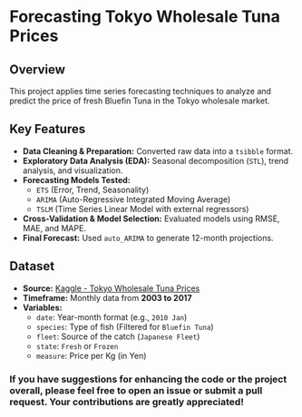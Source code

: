 # Forecasting Tokyo Wholesale Tuna Prices

## Overview
This project applies time series forecasting techniques to analyze and predict the price of fresh Bluefin Tuna in the Tokyo wholesale market.

## Key Features
- **Data Cleaning & Preparation:** Converted raw data into a `tsibble` format.
- **Exploratory Data Analysis (EDA):** Seasonal decomposition (`STL`), trend analysis, and visualization.
- **Forecasting Models Tested:**
  - `ETS` (Error, Trend, Seasonality)
  - `ARIMA` (Auto-Regressive Integrated Moving Average)
  - `TSLM` (Time Series Linear Model with external regressors)
- **Cross-Validation & Model Selection:** Evaluated models using RMSE, MAE, and MAPE.
- **Final Forecast:** Used `auto_ARIMA` to generate 12-month projections.

## Dataset
- **Source:** [Kaggle - Tokyo Wholesale Tuna Prices](https://www.kaggle.com/datasets/tcashion/tokyo-wholesale-tuna-prices)
- **Timeframe:** Monthly data from **2003 to 2017**
- **Variables:**
  - `date`: Year-month format (e.g., `2010 Jan`)
  - `species`: Type of fish (Filtered for `Bluefin Tuna`)
  - `fleet`: Source of the catch (`Japanese Fleet`)
  - `state`: `Fresh` or `Frozen`
  - `measure`: Price per Kg (in Yen)

### If you have suggestions for enhancing the code or the project overall, please feel free to open an issue or submit a pull request. Your contributions are greatly appreciated!
